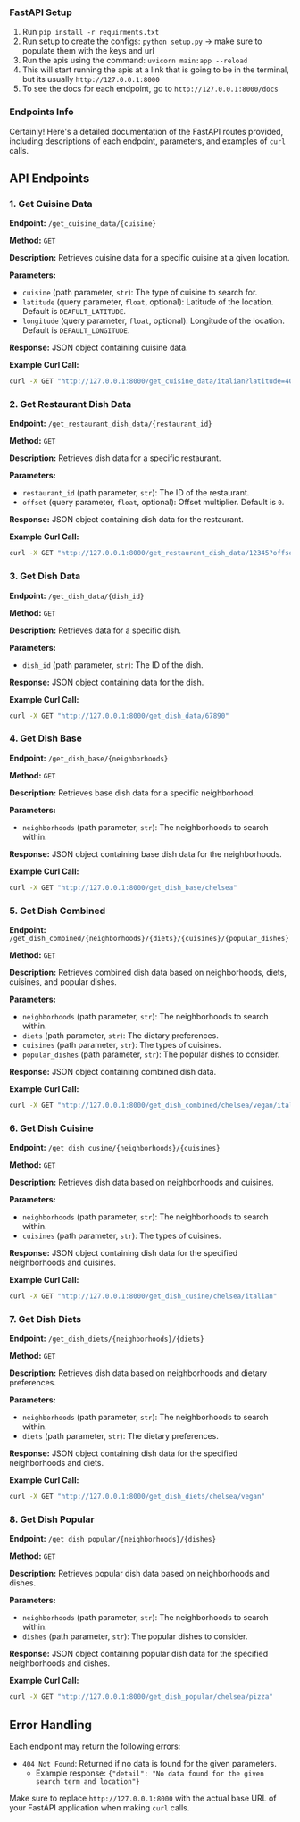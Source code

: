 ### FastAPI Setup

1. Run `pip install -r requirments.txt`
2. Run setup to create the configs: `python setup.py` -> make sure to populate them with the keys and url
3. Run the apis using the command: `uvicorn main:app --reload`
4. This will start running the apis at a link that is going to be in the terminal, but its usually `http://127.0.0.1:8000`
5. To see the docs for each endpoint, go to `http://127.0.0.1:8000/docs`

### Endpoints Info

Certainly! Here's a detailed documentation of the FastAPI routes provided, including descriptions of each endpoint, parameters, and examples of `curl` calls.

## API Endpoints

### 1. Get Cuisine Data

**Endpoint:** `/get_cuisine_data/{cuisine}`

**Method:** `GET`

**Description:** Retrieves cuisine data for a specific cuisine at a given location.

**Parameters:**

- `cuisine` (path parameter, `str`): The type of cuisine to search for.
- `latitude` (query parameter, `float`, optional): Latitude of the location. Default is `DEAFULT_LATITUDE`.
- `longitude` (query parameter, `float`, optional): Longitude of the location. Default is `DEFAULT_LONGITUDE`.

**Response:** JSON object containing cuisine data.

**Example Curl Call:**

```sh
curl -X GET "http://127.0.0.1:8000/get_cuisine_data/italian?latitude=40.7128&longitude=-74.0060"
```

### 2. Get Restaurant Dish Data

**Endpoint:** `/get_restaurant_dish_data/{restaurant_id}`

**Method:** `GET`

**Description:** Retrieves dish data for a specific restaurant.

**Parameters:**

- `restaurant_id` (path parameter, `str`): The ID of the restaurant.
- `offset` (query parameter, `float`, optional): Offset multiplier. Default is `0`.

**Response:** JSON object containing dish data for the restaurant.

**Example Curl Call:**

```sh
curl -X GET "http://127.0.0.1:8000/get_restaurant_dish_data/12345?offset=2"
```

### 3. Get Dish Data

**Endpoint:** `/get_dish_data/{dish_id}`

**Method:** `GET`

**Description:** Retrieves data for a specific dish.

**Parameters:**

- `dish_id` (path parameter, `str`): The ID of the dish.

**Response:** JSON object containing data for the dish.

**Example Curl Call:**

```sh
curl -X GET "http://127.0.0.1:8000/get_dish_data/67890"
```

### 4. Get Dish Base

**Endpoint:** `/get_dish_base/{neighborhoods}`

**Method:** `GET`

**Description:** Retrieves base dish data for a specific neighborhood.

**Parameters:**

- `neighborhoods` (path parameter, `str`): The neighborhoods to search within.

**Response:** JSON object containing base dish data for the neighborhoods.

**Example Curl Call:**

```sh
curl -X GET "http://127.0.0.1:8000/get_dish_base/chelsea"
```

### 5. Get Dish Combined

**Endpoint:** `/get_dish_combined/{neighborhoods}/{diets}/{cuisines}/{popular_dishes}`

**Method:** `GET`

**Description:** Retrieves combined dish data based on neighborhoods, diets, cuisines, and popular dishes.

**Parameters:**

- `neighborhoods` (path parameter, `str`): The neighborhoods to search within.
- `diets` (path parameter, `str`): The dietary preferences.
- `cuisines` (path parameter, `str`): The types of cuisines.
- `popular_dishes` (path parameter, `str`): The popular dishes to consider.

**Response:** JSON object containing combined dish data.

**Example Curl Call:**

```sh
curl -X GET "http://127.0.0.1:8000/get_dish_combined/chelsea/vegan/italian/pizza"
```

### 6. Get Dish Cuisine

**Endpoint:** `/get_dish_cusine/{neighborhoods}/{cuisines}`

**Method:** `GET`

**Description:** Retrieves dish data based on neighborhoods and cuisines.

**Parameters:**

- `neighborhoods` (path parameter, `str`): The neighborhoods to search within.
- `cuisines` (path parameter, `str`): The types of cuisines.

**Response:** JSON object containing dish data for the specified neighborhoods and cuisines.

**Example Curl Call:**

```sh
curl -X GET "http://127.0.0.1:8000/get_dish_cusine/chelsea/italian"
```

### 7. Get Dish Diets

**Endpoint:** `/get_dish_diets/{neighborhoods}/{diets}`

**Method:** `GET`

**Description:** Retrieves dish data based on neighborhoods and dietary preferences.

**Parameters:**

- `neighborhoods` (path parameter, `str`): The neighborhoods to search within.
- `diets` (path parameter, `str`): The dietary preferences.

**Response:** JSON object containing dish data for the specified neighborhoods and diets.

**Example Curl Call:**

```sh
curl -X GET "http://127.0.0.1:8000/get_dish_diets/chelsea/vegan"
```

### 8. Get Dish Popular

**Endpoint:** `/get_dish_popular/{neighborhoods}/{dishes}`

**Method:** `GET`

**Description:** Retrieves popular dish data based on neighborhoods and dishes.

**Parameters:**

- `neighborhoods` (path parameter, `str`): The neighborhoods to search within.
- `dishes` (path parameter, `str`): The popular dishes to consider.

**Response:** JSON object containing popular dish data for the specified neighborhoods and dishes.

**Example Curl Call:**

```sh
curl -X GET "http://127.0.0.1:8000/get_dish_popular/chelsea/pizza"
```

## Error Handling

Each endpoint may return the following errors:

- `404 Not Found`: Returned if no data is found for the given parameters.
  - Example response: `{"detail": "No data found for the given search term and location"}`

Make sure to replace `http://127.0.0.1:8000` with the actual base URL of your FastAPI application when making `curl` calls.